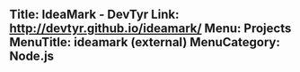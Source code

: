 Title: IdeaMark - DevTyr
Link: http://devtyr.github.io/ideamark/
Menu: Projects
MenuTitle: ideamark (external)
MenuCategory: Node.js
-----
